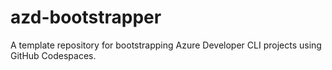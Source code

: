 # azd-bootstrapper
A template repository for bootstrapping Azure Developer CLI projects using GitHub Codespaces.

